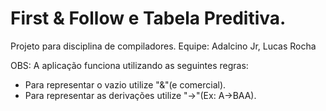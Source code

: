 # First & Follow e Tabela Preditiva.

Projeto para disciplina de compiladores.
Equipe: Adalcino Jr, Lucas Rocha

OBS: A aplicação funciona utilizando as seguintes regras:
* Para representar o vazio utilize "&"(e comercial).
* Para representar as derivações utilize "->"(Ex: A->BAA).
